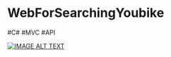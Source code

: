# WebForSearchingYoubike
#C# #MVC #API


[![IMAGE ALT TEXT](https://github.com/Riley-Shu/WebForSearchingYoubike/blob/master/Note/image/截圖%202023-11-25%2001.23.34.png?raw=true)](https://youtu.be/KVImTvY-4Rg?feature=shared")

